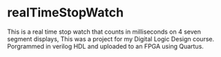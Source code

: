 # realTimeStopWatch

This is a real time stop watch that counts in milliseconds on 4 seven segment displays, This was a project for my Digital Logic Design course.
Porgrammed in verilog HDL and uploaded to an FPGA using Quartus.
